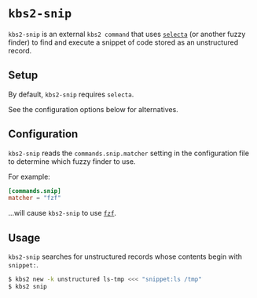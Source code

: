 `kbs2-snip`
===========

`kbs2-snip` is an external `kbs2 command` that uses
[`selecta`](https://github.com/garybernhardt/selecta) (or another fuzzy finder)
to find and execute a snippet of code stored as an unstructured record.

## Setup

By default, `kbs2-snip` requires `selecta`.

See the configuration options below for alternatives.

## Configuration

`kbs2-snip` reads the `commands.snip.matcher` setting in the configuration
file to determine which fuzzy finder to use.

For example:

```toml
[commands.snip]
matcher = "fzf"
```

...will cause `kbs2-snip` to use [`fzf`](https://github.com/junegunn/fzf).

## Usage

`kbs2-snip` searches for unstructured records whose contents begin with `snippet:`.

```bash
$ kbs2 new -k unstructured ls-tmp <<< "snippet:ls /tmp"
$ kbs2 snip
```
